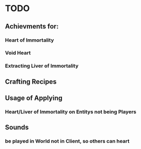 # TODO
## Achievments for:
### Heart of Immortality
### Void Heart
### Extracting Liver of Immortality
## Crafting Recipes
## Usage of Applying
### Heart/Liver of Immortality on Entitys not being Players
## Sounds 
### be played in World not in Client, so others can heart